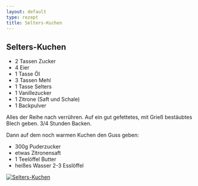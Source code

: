 ```yaml
---
layout: default
type: rezept
title: Selters-Kuchen
---
```


## Selters-Kuchen

- 2 Tassen Zucker
- 4 Eier
- 1 Tasse Öl
- 3 Tassen Mehl
- 1 Tasse Selters
- 1 Vanillezucker
- 1 Zitrone (Saft und Schale)
- 1 Backpulver

Alles der Reihe nach verrühren. Auf ein gut gefettetes, mit Grieß bestäubtes Blech geben. 3/4 Stunden Backen.

Dann auf dem noch warmen Kuchen den Guss geben:
- 300g Puderzucker
- etwas Zitronensaft
- 1 Teelöffel Butter
- heißes Wasser 2-3 Esslöffel

<a href="{{site.baseurl_rezepte}}/img/selters-kuchen.jpg"><img alt="Selters-Kuchen" src="{{site.baseurl_rezepte}}/img/selters-kuchen.jpg" class="original_rezept" /></a>

